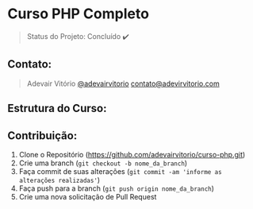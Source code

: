 # Curso PHP Completo

> Status do Projeto: Concluído :heavy_check_mark:

## Contato: 
> Adevair Vitório 
> [@adevairvitorio](https://twitter.com/dbader_org) 
> contato@adevirvitorio.com


## Estrutura do Curso:



## Contribuição:

1. Clone o Repositório (<https://github.com/adevairvitorio/curso-php.git>)
2. Crie uma branch (`git checkout -b nome_da_branch`)
3. Faça commit de suas alterações (`git commit -am 'informe as alterações realizadas'`)
4. Faça push para a branch (`git push origin nome_da_branch`)
5. Crie uma nova solicitação de Pull Request

